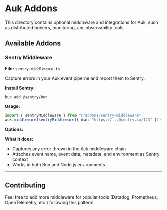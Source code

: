 # Auk Addons

This directory contains optional middleware and integrations for Auk, such as distributed brokers, monitoring, and observability tools.

## Available Addons

### Sentry Middleware

**File:** `sentry-middleware.ts`

Capture errors in your Auk event pipeline and report them to Sentry.

**Install Sentry:**

```bash
bun add @sentry/bun
```

**Usage:**

```typescript
import { sentryMiddleware } from "@/addons/sentry-middleware";
auk.middleware(sentryMiddleware({ dsn: "https://...@sentry.io/123" }));
```

**Options:**


**What it does:**

- Captures any error thrown in the Auk middleware chain
- Attaches event name, event data, metadata, and environment as Sentry context
- Works in both Bun and Node.js environments

---

## Contributing

Feel free to add more middleware for popular tools (Datadog, Prometheus, OpenTelemetry, etc.) following this pattern!
